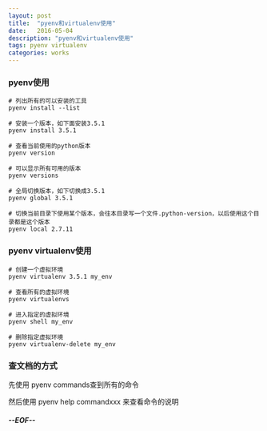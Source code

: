 ```yaml
---
layout: post
title:  "pyenv和virtualenv使用"
date:   2016-05-04
description: "pyenv和virtualenv使用"
tags: pyenv virtualenv
categories: works
---
```


### pyenv使用

	# 列出所有的可以安装的工具
	pyenv install --list
	
	# 安装一个版本，如下面安装3.5.1
	pyenv install 3.5.1
	
	# 查看当前使用的python版本
	pyenv version
	
	# 可以显示所有可用的版本
	pyenv versions
	
	# 全局切换版本，如下切换成3.5.1
	pyenv global 3.5.1
	
	# 切换当前目录下使用某个版本，会往本目录写一个文件.python-version，以后使用这个目录都是这个版本
	pyenv local 2.7.11



### pyenv virtualenv使用

	# 创建一个虚拟环境
	pyenv virtualenv 3.5.1 my_env
	
	# 查看所有的虚拟环境
	pyenv virtualenvs
	
	# 进入指定的虚拟环境
	pyenv shell my_env
	
	# 删除指定虚拟环境
	pyenv virtualenv-delete my_env

### 查文档的方式
先使用 pyenv commands查到所有的命令

然后使用 pyenv help commandxxx 来查看命令的说明


##### --EOF--

